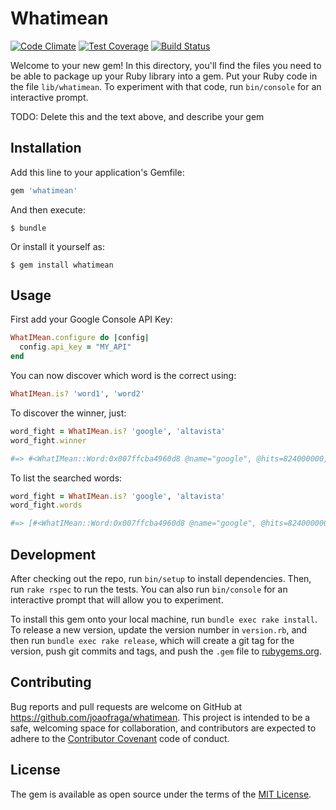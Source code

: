 # Whatimean

[![Code Climate](https://codeclimate.com/github/joaofraga/whatimean/badges/gpa.svg)](https://codeclimate.com/github/joaofraga/whatimean) [![Test Coverage](https://codeclimate.com/github/joaofraga/whatimean/badges/coverage.svg)](https://codeclimate.com/github/joaofraga/whatimean/coverage) [![Build Status](https://travis-ci.org/joaofraga/whatimean.svg)](https://travis-ci.org/joaofraga/whatimean)

Welcome to your new gem! In this directory, you'll find the files you need to be able to package up your Ruby library into a gem. Put your Ruby code in the file `lib/whatimean`. To experiment with that code, run `bin/console` for an interactive prompt.

TODO: Delete this and the text above, and describe your gem

## Installation

Add this line to your application's Gemfile:

```ruby
gem 'whatimean'
```

And then execute:

    $ bundle

Or install it yourself as:

    $ gem install whatimean

## Usage

First add your Google Console API Key:

``` ruby
WhatIMean.configure do |config|
  config.api_key = "MY_API"
end
```

You can now discover which word is the correct using:

``` ruby
WhatIMean.is? 'word1', 'word2'
```

To discover the winner, just:

``` ruby
word_fight = WhatIMean.is? 'google', 'altavista'
word_fight.winner

#=> #<WhatIMean::Word:0x007ffcba4960d8 @name="google", @hits=824000000, @rate=0.9987031403396075>
```

To list the searched words:

``` ruby
word_fight = WhatIMean.is? 'google', 'altavista'
word_fight.words

#=> [#<WhatIMean::Word:0x007ffcba4960d8 @name="google", @hits=824000000, @rate=0.9987031403396075>, #<WhatIMean::Word:0x007ffcba4ae750 @name="altavista", @hits=1070000, @rate=0.0012968596603924515>]
```

## Development

After checking out the repo, run `bin/setup` to install dependencies. Then, run `rake rspec` to run the tests. You can also run `bin/console` for an interactive prompt that will allow you to experiment.

To install this gem onto your local machine, run `bundle exec rake install`. To release a new version, update the version number in `version.rb`, and then run `bundle exec rake release`, which will create a git tag for the version, push git commits and tags, and push the `.gem` file to [rubygems.org](https://rubygems.org).

## Contributing

Bug reports and pull requests are welcome on GitHub at https://github.com/joaofraga/whatimean. This project is intended to be a safe, welcoming space for collaboration, and contributors are expected to adhere to the [Contributor Covenant](contributor-covenant.org) code of conduct.


## License

The gem is available as open source under the terms of the [MIT License](http://opensource.org/licenses/MIT).

